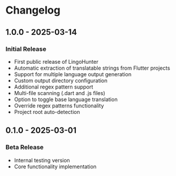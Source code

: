 # Changelog

## 1.0.0 - 2025-03-14

### Initial Release
- First public release of LingoHunter
- Automatic extraction of translatable strings from Flutter projects
- Support for multiple language output generation
- Custom output directory configuration
- Additional regex pattern support
- Multi-file scanning (.dart and .js files)
- Option to toggle base language translation
- Override regex patterns functionality
- Project root auto-detection

## 0.1.0 - 2025-03-01

### Beta Release
- Internal testing version
- Core functionality implementation